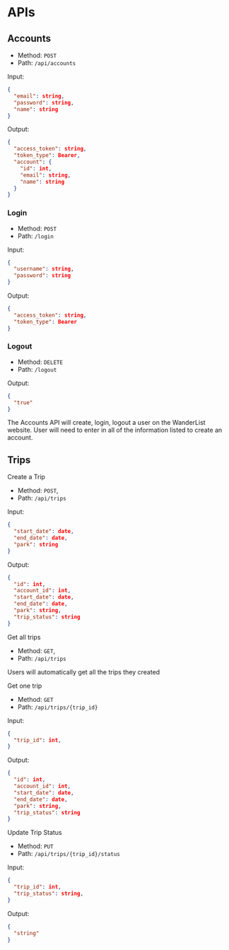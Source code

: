 # APIs

## Accounts

- Method: `POST`
- Path: `/api/accounts`

Input:

```json
{
  "email": string,
  "password": string,
  "name": string
}
```

Output:

```json
{
  "access_token": string,
  "token_type": Bearer,
  "account": {
    "id": int,
    "email": string,
    "name": string
  }
}
```

### Login

- Method: `POST`
- Path: `/login`

Input:

```json
{
  "username": string,
  "password": string
}
```

Output:

```json
{
  "access_token": string,
  "token_type": Bearer
}
```

### Logout

- Method: `DELETE`
- Path: `/logout`

Output:

```json
{
  "true"
}
```

The Accounts API will create, login, logout a user on the WanderList website. User will need to enter in all of the information listed to create an account.

## Trips

Create a Trip

- Method: `POST`,
- Path: `/api/trips`

Input:

```json
{
  "start_date": date,
  "end_date": date,
  "park": string
}
```

Output:

```json
{
  "id": int,
  "account_id": int,
  "start_date": date,
  "end_date": date,
  "park": string,
  "trip_status": string
}
```

Get all trips

- Method: `GET`,
- Path: `/api/trips`

Users will automatically get all the trips they created

Get one trip

- Method: `GET`
- Path: `/api/trips/{trip_id}`

Input:

```json
{
  "trip_id": int,
}
```

Output:

```json
{
  "id": int,
  "account_id": int,
  "start_date": date,
  "end_date": date,
  "park": string,
  "trip_status": string
}
```

Update Trip Status

- Method: `PUT`
- Path: `/api/trips/{trip_id}/status`

Input:

```json
{
  "trip_id": int,
  "trip_status": string,
}
```

Output:

```json
{
  "string"
}
```
